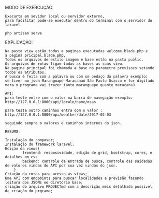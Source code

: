 MODO DE EXERCUÇÃO:

    Execurta em sevidor local ou servidor externo,
    para facilitar pode-se executar dentro do terminal com o servidor do laravel

    php artisan serve
EXPLICAÇÃO:

    Na pasta view estão todas a paginas executadas welcome.blade.php e
    a pagina pricipal.blade.php.
    Todos os arquivos de estilo imagem e base estão na pasta public.
    Os arquivos de rotas ligam todas as bases as suas view.
    Na pagina principal foi chamada a base no parametro previsoes setando 
    todos os atributos.
    A busca é feita com a palavra ou com um pedaço da palavra exemplo:
    se tiver no json Maranguape Maracanaú São Paulo Osasco e for digitado 
    mara o programa vai trazer tanto maranguape quanto maracanaú.
    
    API:
    para teste entre com o valor na barra de navegação exemplo:
    http://127.0.0.1:8000/api/locale/name/osas

    para testa outro caminhos entra com o valor :
    http://127.0.0.1:8000/api/weather/date/2017-02-03

    seguindo sempre o valores e caminhos internos do json.

    RESUMO:
    
    Instalação do composer;
    Instalação do framework laravel;
    Edição da views{
            frontend: resposividade, edição de grid, bootstrap, cores, e detalhes em css
            backend: controle da entrada de busca, controle das saidadas de valores vindas do API por sua vez vindas do json.
        }
    Criação da rotas para acesso as views;
    Uma API com endpoints para buscar localidades e previsão fazendo leitura dos JSONs no diretório base;
    criação do arquivo PROJECTmd com a descrição meis detalhada possivel da criação do prgrama;